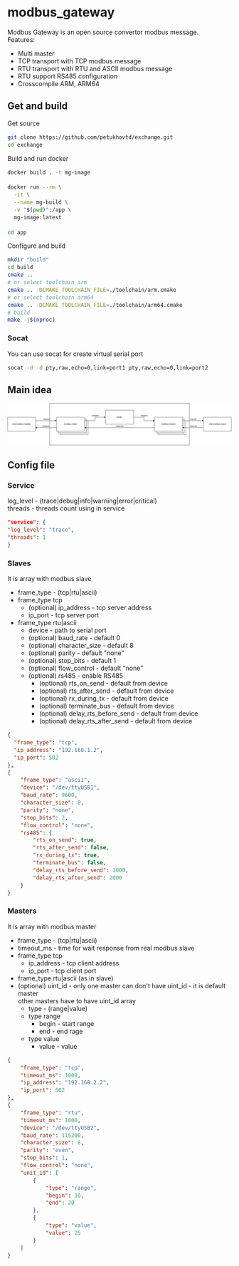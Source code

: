# modbus_gateway
Modbus Gateway is an open source convertor modbus message.  
Features:
- Multi master
- TCP transport with TCP modbus message
- RTU transport with RTU and ASCII modbus message
- RTU support RS485 configuration
- Crosscompile ARM, ARM64

## Get and build
Get source
```sh
git clone https://github.com/petukhovtd/exchange.git
cd exchange
```
Build and run docker
```sh
docker build . -t mg-image

docker run --rm \
  -it \
  --name mg-build \
  -v "$(pwd)":/app \
  mg-image:latest
  
cd app
```
Configure and build
```sh
mkdir "build"
cd build
cmake .. 
# or select toolchain arm
cmake .. -DCMAKE_TOOLCHAIN_FILE=./toolchain/arm.cmake
# or select toolchain arm64
cmake .. -DCMAKE_TOOLCHAIN_FILE=./toolchain/arm64.cmake
# build
make -j$(nproc)
```
### Socat
You can use socat for create virtual serial port
```sh
socat -d -d pty,raw,echo=0,link=port1 pty,raw,echo=0,link=port2
```
## Main idea
![plot](./content/modbus_gateway.png)
## Config file
### Service
log_level - (trace|debug|info|warning|error|critical)  
threads - threads count using in service
```json
"service": {
"log_level": "trace",
"threads": 1
}
```
### Slaves
It is array with modbus slave
- frame_type - (tcp|rtu|ascii)    
- frame_type tcp
  - (optional) ip_address - tcp server address
  - ip_port - tcp server port
- frame_type rtu|ascii
  - device - path to serial port
  - (optional) baud_rate - default 0 
  - (optional) character_size - default 8 
  - (optional) parity - default "none" 
  - (optional) stop_bits - default 1 
  - (optional) flow_control - default "none" 
  - (optional) rs485 - enable RS485
    - (optional) rts_on_send - default from device
    - (optional) rts_after_send - default from device
    - (optional) rx_during_tx - default from device
    - (optional) terminate_bus - default from device
    - (optional) delay_rts_before_send - default from device
    - (optional) delay_rts_after_send - default from device
```json
{
  "frame_type": "tcp",
  "ip_address": "192.168.1.2",
  "ip_port": 502
},
{
    "frame_type": "ascii",
    "device": "/dev/ttyUSB1",
    "baud_rate": 9600,
    "character_size": 8,
    "parity": "none",
    "stop_bits": 2,
    "flow_control": "none",
    "rs485": {
        "rts_on_send": true,
        "rts_after_send": false,
        "rx_during_tx": true,
        "terminate_bus": false,
        "delay_rts_before_send": 1000,
        "delay_rts_after_send": 2000
    }
}
```
### Masters
It is array with modbus master
- frame_type - (tcp|rtu|ascii)
- timeout_ms - time for wait response from real modbus slave
- frame_type tcp
    - ip_address - tcp client address
    - ip_port - tcp client port
- frame_type rtu|ascii (as in slave)
- (optional) uint_id - only one master can don't have uint_id - it is default master  
other masters have to have uint_id array
  - type - (range|value)
  - type range
    - begin - start range
    - end - end rage
  - type value
    - value - value
```json
{
    "frame_type": "tcp",
    "timeout_ms": 1000,
    "ip_address": "192.168.2.2",
    "ip_port": 502
},
{
    "frame_type": "rtu",
    "timeout_ms": 1000,
    "device": "/dev/ttyUSB2",
    "baud_rate": 115200,
    "character_size": 8,
    "parity": "even",
    "stop_bits": 1,
    "flow_control": "none",
    "unit_id": [
        {
            "type": "range",
            "begin": 10,
            "end": 20
        },
        {
            "type": "value",
            "value": 25
        }
    ]
}
```